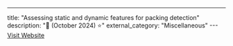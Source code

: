 ---
title: "Assessing static and dynamic features for packing detection"
description: "📕  (October 2024)  ⭐"
external_category: "Miscellaneous"
---[Visit Website](https://doi.org/10.1007/978-3-031-73887-6_12)

